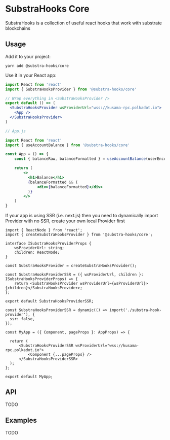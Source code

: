 # SubstraHooks Core

SubstraHooks is a collection of useful react hooks that work with substrate blockchains

## Usage

Add it to your project:

```console
yarn add @substra-hooks/core
```

Use it in your React app:

```jsx
import React from 'react'
import { SubstraHooksProvider } from '@substra-hooks/core'

// Wrap everything in <SubstraHooksProvider />
export default () => (
  <SubstraHooksProvider wsProviderUrl="wss://kusama-rpc.polkadot.io">
    <App />
  </SubstraHooksProvider>
)
```

```jsx
// App.js

import React from 'react'
import { useAccountBalance } from '@substra-hooks/core'

const App = () => {
    const { balanceRaw, balanceFormatted } = useAccountBalance(userEncodedAddress);

    return (
        <>
          <h1>Balance</h1>
          {balanceFormatted && (
              <div>{balanceFormatted}</div>
          )}
        </>
    )
}
```

If your app is using SSR (i.e. next.js) then you need to dynamically import Provider with no SSR, create your own local Provider first

```tsx
import { ReactNode } from 'react';
import { createSubstraHooksProvider } from '@substra-hooks/core';

interface ISubstraHooksProviderProps {
    wsProviderUrl: string;
    children: ReactNode;
}

const SubstraHooksProvider = createSubstraHooksProvider();

const SubstraHooksProviderSSR = ({ wsProviderUrl, children }: ISubstraHooksProviderProps) => {
    return <SubstraHooksProvider wsProviderUrl={wsProviderUrl}>{children}</SubstraHooksProvider>;
};

export default SubstraHooksProviderSSR;
```

```tsx
const SubstraHooksProviderSSR = dynamic(() => import('./substra-hook-provider'), {
  ssr: false,
});

const MyApp = ({ Component, pageProps }: AppProps) => {

  return (
      <SubstraHooksProviderSSR wsProviderUrl="wss://kusama-rpc.polkadot.io">
          <Component {...pageProps} />
      </SubstraHooksProviderSSR>
  );
};

export default MyApp;
```

## API


TODO

## Examples

TODO

